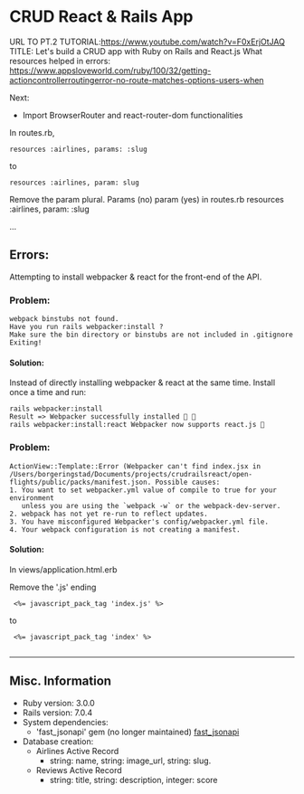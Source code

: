 # CRUD React & Rails App

URL TO PT.2 TUTORIAL:https://www.youtube.com/watch?v=F0xErjOtJAQ
TITLE: Let's build a CRUD app with Ruby on Rails and React.js 
What resources helped in errors: 
https://www.appsloveworld.com/ruby/100/32/getting-actioncontrollerroutingerror-no-route-matches-options-users-when

Next:
- Import BrowserRouter and react-router-dom functionalities

In routes.rb,

```
resources :airlines, params: :slug
```

to 

``` 
resources :airlines, param: slug
```

   Remove the param plural. Params (no) param (yes) in routes.rb
    resources :airlines, param: :slug

...

## Errors:

Attempting to install webpacker & react for the front-end of the API.

### Problem:

```
webpack binstubs not found.
Have you run rails webpacker:install ?
Make sure the bin directory or binstubs are not included in .gitignore
Exiting! 
```

#### Solution: 
Instead of directly installing webpacker & react at the same time. Install once a time and run:

    rails webpacker:install 
    Result => Webpacker successfully installed 🎉 🍰
    rails webpacker:install:react Webpacker now supports react.js 🎉

### Problem:
```
ActionView::Template::Error (Webpacker can't find index.jsx in /Users/borgeringstad/Documents/projects/crudrailsreact/open-flights/public/packs/manifest.json. Possible causes:
1. You want to set webpacker.yml value of compile to true for your environment
   unless you are using the `webpack -w` or the webpack-dev-server.
2. webpack has not yet re-run to reflect updates.
3. You have misconfigured Webpacker's config/webpacker.yml file.
4. Your webpack configuration is not creating a manifest.
```
#### Solution:  
In views/application.html.erb

Remove the '.js' ending

``` 
 <%= javascript_pack_tag 'index.js' %>
```

to 

``` 
 <%= javascript_pack_tag 'index' %>
```



``` <%= javascript_pack_tag 'index' %>
```
______
## Misc. Information

* Ruby version: 3.0.0
* Rails version: 7.0.4
* System dependencies:
  * 'fast_jsonapi' gem (no longer maintained) [fast_jsonapi](https://github.com/Netflix/fast_jsonapi)
* Database creation:
  * Airlines Active Record
    - string: name, string: image_url, string: slug.
  * Reviews Active Record
    - string: title, string: description, integer: score